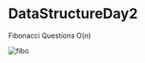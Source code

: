 # DataStructureDay2
Fibonacci Questions O(n)

![fibo](https://user-images.githubusercontent.com/36833306/236587810-6519a39e-7ae2-4838-940b-aaeff159c616.PNG)
